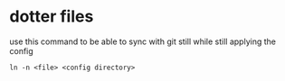 # dotter files

use this command to be able to sync with git still while still applying the config
``` 
ln -n <file> <config directory>
```
